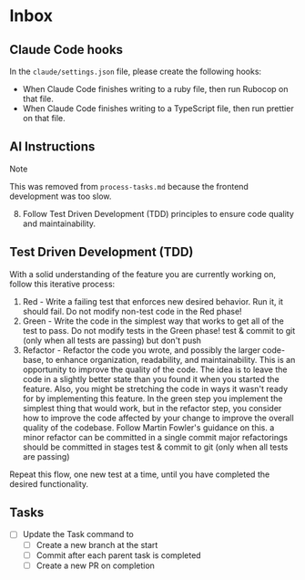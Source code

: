 # Inbox

## Claude Code hooks

In the `claude/settings.json` file, please create the following hooks:

- When Claude Code finishes writing to a ruby file, then run Rubocop on that file.
- When Claude Code finishes writing to a TypeScript file, then run prettier on that file.

## AI Instructions

> [!NOTE]
> This was removed from `process-tasks.md` because the frontend development was too slow.

8. Follow Test Driven Development (TDD) principles to ensure code quality and maintainability.

## Test Driven Development (TDD)

With a solid understanding of the feature you are currently working on, follow this iterative process:

1. Red - Write a failing test that enforces new desired behavior. Run it, it should fail. Do not modify non-test code in the Red phase!
2. Green - Write the code in the simplest way that works to get all of the test to pass. Do not modify tests in the Green phase!
test & commit to git (only when all tests are passing) but don't push
3. Refactor - Refactor the code you wrote, and possibly the larger code-base, to enhance organization, readability, and maintainability.
This is an opportunity to improve the quality of the code. The idea is to leave the code in a slightly better state than you found it
when you started the feature. Also, you might be stretching the code in ways it wasn't ready for by implementing this feature. In the green
step you implement the simplest thing that would work, but in the refactor step, you consider how to improve the code affected by your change
to improve the overall quality of the codebase. Follow Martin Fowler's guidance on this.
a minor refactor can be committed in a single commit
major refactorings should be committed in stages
test & commit to git (only when all tests are passing)

Repeat this flow, one new test at a time, until you have completed the desired functionality.

## Tasks

- [ ] Update the Task command to
  - [ ] Create a new branch at the start
  - [ ] Commit after each parent task is completed
  - [ ] Create a new PR on completion
